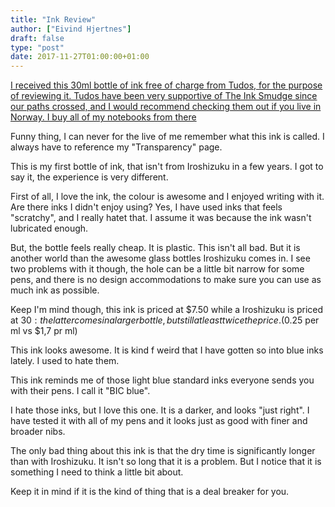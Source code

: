 ```yaml
---
title: "Ink Review"
author: ["Eivind Hjertnes"]
draft: false
type: "post"
date: 2017-11-27T01:00:00+01:00
---
```


[I received
this 30ml bottle of ink free of charge from Tudos, for the purpose of
reviewing it. Tudos have been very supportive of The Ink Smudge since
our paths crossed, and I would recommend checking them out if you live
in Norway. I buy all of my notebooks from there](https://www.tudos.no/produkt/diamine-30ml-fyllepennblekk/)

Funny thing, I can never for the live of me remember what this ink is
called. I always have to reference my "Transparency" page.

This is my first bottle of ink, that isn't from Iroshizuku in a few
years. I got to say it, the experience is very different.

First of all, I love the ink, the colour is awesome and I enjoyed
writing with it. Are there inks I didn't enjoy using? Yes, I have used
inks that feels "scratchy", and I really hatet that. I assume it was
because the ink wasn't lubricated enough.

But, the bottle feels really cheap. It is plastic. This isn't all bad.
But it is another world than the awesome glass bottles Iroshizuku comes
in. I see two problems with it though, the hole can be a little bit
narrow for some pens, and there is no design accommodations to make sure
you can use as much ink as possible.

Keep I'm mind though, this ink is priced at $7.50 while a Iroshizuku is
priced at $30: the latter comes in a larger bottle, but still at least
twice the price. ($0.25 per ml vs $1,7 pr ml)

This ink looks awesome. It is kind f weird that I have gotten so into
blue inks lately. I used to hate them.

This ink reminds me of those light blue standard inks everyone sends you
with their pens. I call it "BIC blue".

I hate those inks, but I love this one. It is a darker, and looks "just
right". I have tested it with all of my pens and it looks just as good
with finer and broader nibs.

The only bad thing about this ink is that the dry time is significantly
longer than with Iroshizuku. It isn't so long that it is a problem. But
I notice that it is something I need to think a little bit about.

Keep it in mind if it is the kind of thing that is a deal breaker for
you.
